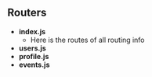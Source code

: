 ## Routers 
- __index.js__ 
   * Here is the routes of all routing info
- __users.js__
- __profile.js__
- __events.js__
